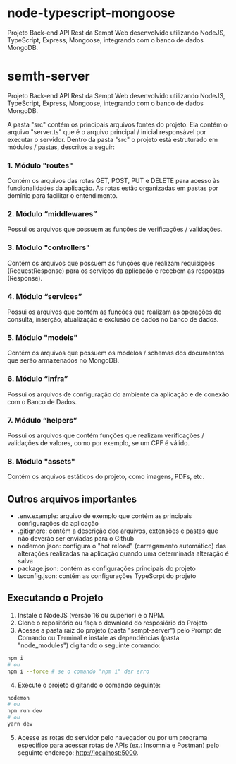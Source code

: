 # node-typescript-mongoose
Projeto Back-end API Rest da Sempt Web desenvolvido utilizando NodeJS, TypeScript, Express, Mongoose, integrando com o banco de dados MongoDB.

# semth-server
Projeto Back-end API Rest da Sempt Web desenvolvido utilizando NodeJS, TypeScript, Express, Mongoose, integrando com o banco de dados MongoDB. 

A pasta "src" contém os principais arquivos fontes do projeto. Ela contém o arquivo "server.ts" que é o arquivo principal / inicial responsável por executar o servidor. Dentro da pasta "src" o projeto está estruturado em módulos / pastas, descritos a seguir:

### 1. Módulo "routes"
Contém os arquivos das rotas GET, POST, PUT e DELETE para acesso às funcionalidades da aplicação. As rotas estão organizadas em pastas por domínio para facilitar o entendimento. 

### 2. Módulo “middlewares” 
Possui os arquivos que possuem as funções de verificações / validações.

### 3. Módulo "controllers"  
Contém os arquivos que possuem as funções que realizam requisições (RequestResponse) para os serviços da aplicação e recebem as respostas (Response). 

### 4. Módulo “services” 
Possui os arquivos que contém as funções que realizam as operações de consulta, inserção, atualização e exclusão de dados no banco de dados.

### 5. Módulo "models"  
Contém os arquivos que possuem os modelos / schemas dos documentos que serão armazenados no MongoDB. 

### 6. Módulo “infra” 
Possui os arquivos de configuração do ambiente da aplicação e de conexão com o Banco de Dados. 

### 7. Módulo “helpers” 
Possui os arquivos que contém funções que realizam verificações / validações de valores, como por exemplo, se um CPF é válido.

### 8. Módulo "assets"  
Contém os arquivos estáticos do projeto, como imagens, PDFs, etc. 

## Outros arquivos importantes
- .env.example: arquivo de exemplo que contém as principais configurações da aplicação
- .gitignore: contém a descrição dos arquivos, extensões e pastas que não deverão ser enviadas para o Github
- nodemon.json: configura o "hot reload" (carregamento automático) das alterações realizadas na aplicação quando uma determinada alteração é salva
- package.json: contém as configurações principais do projeto
- tsconfig.json: contém as configurações TypeScrpt do projeto

## Executando o Projeto
1. Instale o NodeJS (versão 16 ou superior) e o NPM.
2. Clone o repositório ou faça o download do resposiório do Projeto
3. Acesse a pasta raiz do projeto (pasta "sempt-server") pelo Prompt de Comando ou Terminal e instale as dependências (pasta "node_modules") digitando o seguinte comando:
```bash
npm i
# ou
npm i --force # se o comando "npm i" der erro
```
4. Execute o projeto digitando o comando seguinte:
```bash
nodemon
# ou
npm run dev
# ou
yarn dev
```
5. Acesse as rotas do servidor pelo navegador ou por um programa específico para acessar rotas de APIs (ex.: Insomnia e Postman) pelo seguinte endereço: [http://localhost:5000](http://localhost:5000).

